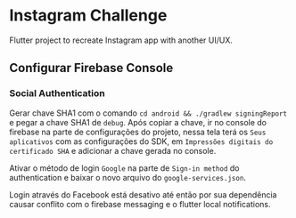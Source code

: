 # Instagram Challenge

Flutter project to recreate Instagram app with another UI/UX.

## Configurar Firebase Console

### Social Authentication

Gerar chave SHA1 com o comando `cd android && ./gradlew signingReport` e pegar a chave SHA1 de `debug`. Após copiar a chave, ir no console do firebase na parte de configurações do projeto, nessa tela terá os `Seus aplicativos` com as configurações do SDK, em `Impressões digitais do certificado SHA` e adicionar a chave gerada no console.

Ativar o método de login `Google` na parte de `Sign-in method` do authentication e baixar o novo arquivo do `google-services.json`.

Login através do Facebook está desativo até então por sua dependência causar conflito com o firebase messaging e o flutter local notifications.
